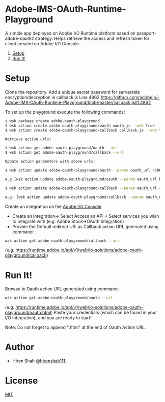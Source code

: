 # Adobe-IMS-OAuth-Runtime-Playground
A simple app deployed on Adobe I/O Runtime platform based on passport-adobe-oauth2 strategy. Helps retrieve the access and refresh token for client created on Adobe I/O Console.


1. [Setup](#Setup)
1. [Run It!](#Run)

# <a name="Setup">Setup</a>

Clone the repository.
Add a unique secret password for serverside encryption/decryption in callback.js Line 4862
https://github.com/adobeio/-Adobe-IMS-OAuth-Runtime-Playground/blob/master/callback.js#L4862

To set up the playground execute the following commands:

  ```sh
  $ wsk package create adobe-oauth-playground
  $ wsk action create adobe-oauth-playground/oauth oauth.js --web true
  $ wsk action create adobe-oauth-playground/callback callback.js --web true

Retrieve action urls:

  $ wsk action get adobe-oauth-playground/oauth --url
  $ wsk action get adobe-oauth-playground/callback --url
  
Update action parameters with above urls:

  $ wsk action update adobe-oauth-playground/oauth --param oauth_url <COPY_OAUTH_ACTION_URL> --param callback_url <COPY_CALLBACK_ACTION_URL>

e.g.[wsk action update adobe-oauth-playground/oauth --param oauth_url https://runtime.adobe.io/api/v1/web/io-solutions/adobe-oauth-playground/oauth --param callback_url https://runtime.adobe.io/api/v1/web/io-solutions/adobe-oauth-playground/callback]

  $ wsk action update adobe-oauth-playground/callback --param oauth_url <COPY_OAUTH_ACTION_URL> --param callback_url <COPY_CALLBACK_ACTION_URL>

e.g. [wsk action update adobe-oauth-playground/callback --param oauth_url https://runtime.adobe.io/api/v1/web/io-solutions/adobe-oauth-playground/oauth --param callback_url https://runtime.adobe.io/api/v1/web/io-solutions/adobe-oauth-playground/callback]

  ```

Create an integration on the [Adobe I/O Console](https://console.adobe.io/integrations).

- Create an integration-> Select Access an API-> Select services you wish to integrate with (e.g. Adobe Stock->OAuth Integration)
- Provide the Default redirect URI as Callback action URL generated using command: 
```sh
wsk action get adobe-oauth-playground/callback --url 
```
(e.g. https://runtime.adobe.io/api/v1/web/io-solutions/adobe-oauth-playground/callback)

# <a name="Run">Run It!</a>


Browse to Oauth action URL generated using command: 
```sh
wsk action get adobe-oauth-playground/oauth --url 
```
(e.g. https://runtime.adobe.io/api/v1/web/io-solutions/adobe-oauth-playground/oauth.html)
Paste your credentials (which can be found in your I/O integration), and you are ready to start!

Note: Do not forget to append ".html" at the end of Oauth Action URL.

# Author
- Hiren Shah [@hirenshah111](https://github.com/hirenshah111).

# License
[MIT](LICENSE)
